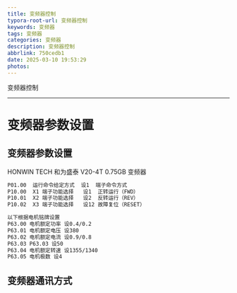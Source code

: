 ```yaml
---
title: 变频器控制
typora-root-url: 变频器控制
keywords: 变频器
tags: 变频器
categories: 变频器
description: 变频器控制
abbrlink: 750cedb1
date: 2025-03-10 19:53:29
photos:
---
```


变频器控制

<!--more-->

------

# 变频器参数设置

## 变频器参数设置

HONWIN TECH 和为盛泰  V20-4T 0.75GB  变频器

```markdown
P01.00  运行命令给定方式  设1  端子命令方式
P10.00  X1 端子功能选择   设1  正转运行（FWD）
P10.01  X2 端子功能选择   设2  反转运行（REV）
P10.02  X3 端子功能选择   设12 故障复位（RESET）

以下根据电机铭牌设置
P63.00 电机额定功率 设0.4/0.2
P63.01 电机额定电压 设380
P63.02 电机额定电流 设0.9/0.8
P63.03 P63.03 设50
P63.04 电机额定转速 设1355/1340
P63.05 电机极数 设4
```

## 变频器通讯方式
